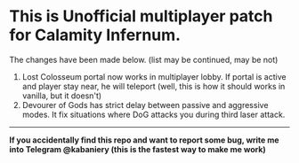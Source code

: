 # This is Unofficial multiplayer patch for Calamity Infernum.
The changes have been made below. (list may be continued, may be not)
1. Lost Colosseum portal now works in multiplayer lobby. If portal is active and player stay near, he will teleport (well, this is how it should works in vanilla, but it doesn't)
2. Devourer of Gods has strict delay between passive and aggressive modes. It fix situations where DoG attacks you during third laser attack.
___________________
**If you accidentally find this repo and want to report some bug, write me into Telegram @kabaniery (this is the fastest way to make me work)**
